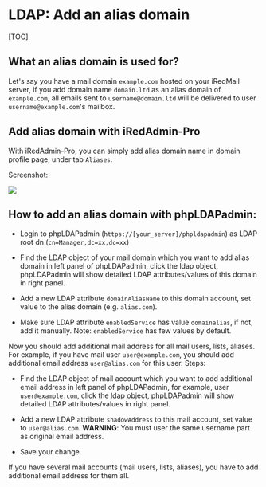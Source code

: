 # LDAP: Add an alias domain

[TOC]

## What an alias domain is used for?

Let's say you have a mail domain `example.com` hosted on your iRedMail server,
if you add domain name `domain.ltd` as an alias domain of `example.com`, all
emails sent to `username@domain.ltd` will be delivered to user
`username@example.com`'s mailbox.

## Add alias domain with iRedAdmin-Pro

With iRedAdmin-Pro, you can simply add alias domain name in domain profile page,
under tab `Aliases`.

Screenshot:

![](./images/iredadmin/domain_profile_alias.png)

## How to add an alias domain with phpLDAPadmin:

* Login to phpLDAPadmin (`https://[your_server]/phpldapadmin`) as LDAP root dn
(`cn=Manager,dc=xx,dc=xx`)

* Find the LDAP object of your mail domain which you want to add alias
domain in left panel of phpLDAPadmin, click the ldap object, phpLDAPadmin will
show detailed LDAP attributes/values of this domain in right panel.

* Add a new LDAP attribute `domainAliasName` to this domain account, set value
  to the alias domain (e.g. `alias.com`).

* Make sure LDAP attribute `enabledService` has value `domainalias`, if not,
  add it manually. Note: `enabledService` has few values by default.

Now you should add additional mail address for all mail users, lists, aliases.
For example, if you have mail user `user@example.com`, you should add additional
email address `user@alias.com` for this user. Steps:

* Find the LDAP object of mail account which you want to add additional email
address in left panel of phpLDAPadmin, for example, user `user@example.com`,
click the ldap object, phpLDAPadmin will show detailed LDAP attributes/values
in right panel.

* Add a new LDAP attribute `shadowAddress` to this mail account, set value to
`user@alias.com`. __WARNING__: You must user the same username part as
original email address.

* Save your change.

If you have several mail accounts (mail users, lists, aliases), you have to
add additional email address for them all.
